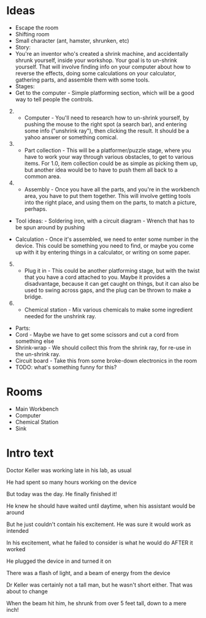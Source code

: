 # Ideas
- Escape the room
- Shifting room
- Small character (ant, hamster, shrunken, etc)
 - Story:
  - You're an inventor who's created a shrink machine, and accidentally shrunk yourself, inside your workshop. Your goal is to un-shrink yourself. That will involve finding info on your computer about how to reverse the effects, doing some calculations on your calculator, gathering parts, and assemble them with some tools.
 - Stages:
  - Get to the computer - Simple platforming section, which will be a good way to tell people the controls.
  
  2. - Computer - You'll need to research how to un-shrink yourself, by pushing the mouse to the right spot (a search bar), and entering some info ("unshrink ray"), then clicking the result. It should be a yahoo answer or something comical.
  
  1. - Part collection - This will be a platformer/puzzle stage, where you have to work your way through various obstacles, to get to various items. For 1.0, item collection could be as simple as picking them up, but another idea would be to have to push them all back to a common area.
  
  3. - Assembly - Once you have all the parts, and you're in the workbench area, you have to put them together. This will involve getting tools into the right place, and using them on the parts, to match a picture, perhaps.
   - Tool ideas: 
    - Soldering iron, with a circuit diagram
    - Wrench that has to be spun around by pushing
    
  - Calculation - Once it's assembled, we need to enter some number in the device. This could be something you need to find, or maybe you come up with it by entering things in a calculator, or writing on some paper.
  
  5. - Plug it in - This could be another platforming stage, but with the twist that you have a cord attached to you. Maybe it provides a disadvantage, because it can get caught on things, but it can also be used to swing across gaps, and the plug can be thrown to make a bridge.
  
  4. - Chemical station - Mix various chemicals to make some ingredient needed for the unshrink ray.
  
 - Parts:
  - Cord - Maybe we have to get some scissors and cut a cord from something else
  - Shrink-wrap - We should collect this from the shrink ray, for re-use in the un-shrink ray.
  - Circuit board - Take this from some broke-down electronics in the room 
   - TODO: what's something funny for this?
   
# Rooms
- Main Workbench
- Computer
- Chemical Station
- Sink

# Intro text

Doctor Keller was working late in his lab, as usual

He had spent so many hours working on the device

But today was the day. He finally finished it!

He knew he should have waited until daytime, when his assistant would be around

But he just couldn't contain his excitement. He was sure it would work as intended

In his excitement, what he failed to consider is what he would do AFTER it worked

He plugged the device in and turned it on

<Change to white>

There was a flash of light, and a beam of energy from the device

Dr Keller was certainly not a tall man, but he wasn't short either. That was about to change

When the beam hit him, he shrunk from over 5 feet tall, down to a mere inch!



